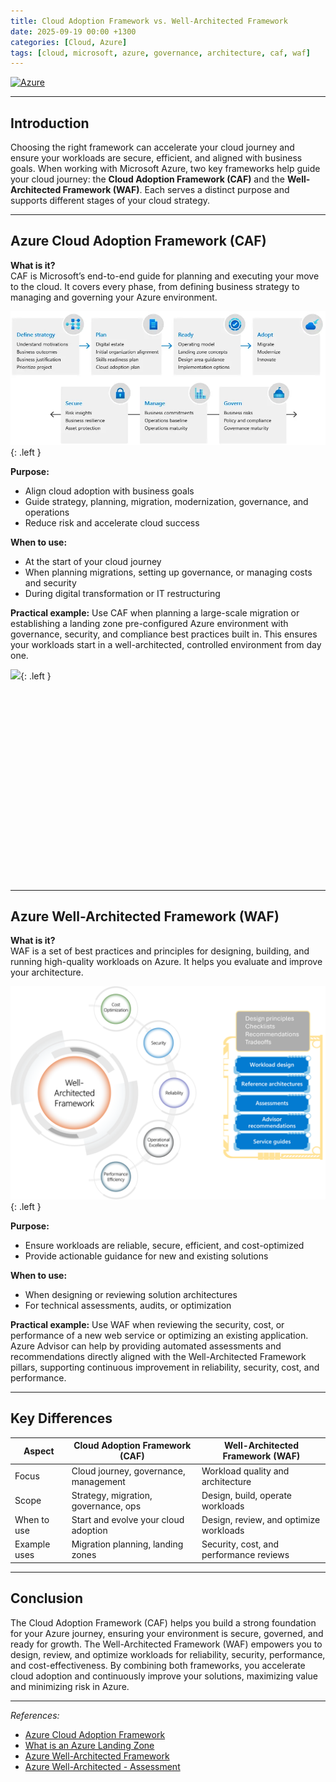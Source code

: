 ```yaml
---
title: Cloud Adoption Framework vs. Well-Architected Framework
date: 2025-09-19 00:00 +1300
categories: [Cloud, Azure]
tags: [cloud, microsoft, azure, governance, architecture, caf, waf]
---
```


[![Azure](https://img.shields.io/badge/provider-Azure-blue)](https://registry.terraform.io/providers/hashicorp/azurerm/latest)

---

## Introduction

Choosing the right framework can accelerate your cloud journey and ensure your workloads are secure, efficient, and aligned with business goals. When working with Microsoft Azure, two key frameworks help guide your cloud journey: the **Cloud Adoption Framework (CAF)** and the **Well-Architected Framework (WAF)**. Each serves a distinct purpose and supports different stages of your cloud strategy.

---

## Azure Cloud Adoption Framework (CAF)

**What is it?**  
CAF is Microsoft’s end-to-end guide for planning and executing your move to the cloud. It covers every phase, from defining business strategy to managing and governing your Azure environment.

![](/assets/img/posts/azure_caf_vs_waf_caf.jpg){: .left }

**Purpose:**

- Align cloud adoption with business goals
- Guide strategy, planning, migration, modernization, governance, and operations
- Reduce risk and accelerate cloud success

**When to use:**

- At the start of your cloud journey
- When planning migrations, setting up governance, or managing costs and security
- During digital transformation or IT restructuring

**Practical example:**
Use CAF when planning a large-scale migration or establishing a landing zone pre-configured Azure environment with governance, security, and compliance best practices built in. This ensures your workloads start in a well-architected, controlled environment from day one.

![](/assets/img/posts/azure_caf_vs_waf_alz.svg){: .left }

<br><br><br><br><br><br><br><br><br><br><br><br><br><br><br><br><br><br>

---

## Azure Well-Architected Framework (WAF)

**What is it?**  
WAF is a set of best practices and principles for designing, building, and running high-quality workloads on Azure. It helps you evaluate and improve your architecture.

![](/assets/img/posts/azure_caf_vs_waf_waf.png){: .left }

**Purpose:**

- Ensure workloads are reliable, secure, efficient, and cost-optimized
- Provide actionable guidance for new and existing solutions

**When to use:**

- When designing or reviewing solution architectures
- For technical assessments, audits, or optimization

**Practical example:**
Use WAF when reviewing the security, cost, or performance of a new web service or optimizing an existing application. Azure Advisor can help by providing automated assessments and recommendations directly aligned with the Well-Architected Framework pillars, supporting continuous improvement in reliability, security, cost, and performance.

---

## Key Differences


| Aspect        | Cloud Adoption Framework (CAF)       | Well-Architected Framework (WAF)      |
|--------------|--------------------------------------|----------------------------------------|
| Focus        | Cloud journey, governance, management | Workload quality and architecture      |
| Scope        | Strategy, migration, governance, ops  | Design, build, operate workloads       |
| When to use  | Start and evolve your cloud adoption  | Design, review, and optimize workloads |
| Example uses | Migration planning, landing zones     | Security, cost, and performance reviews|

---

## Conclusion

The Cloud Adoption Framework (CAF) helps you build a strong foundation for your Azure journey, ensuring your environment is secure, governed, and ready for growth. The Well-Architected Framework (WAF) empowers you to design, review, and optimize workloads for reliability, security, performance, and cost-effectiveness. By combining both frameworks, you accelerate cloud adoption and continuously improve your solutions, maximizing value and minimizing risk in Azure.

---

*References:*
- [Azure Cloud Adoption Framework](https://learn.microsoft.com/en-us/azure/cloud-adoption-framework/overview)
- [What is an Azure Landing Zone](https://learn.microsoft.com/en-us/azure/cloud-adoption-framework/ready/landing-zone/)
- [Azure Well-Architected Framework](https://learn.microsoft.com/en-us/azure/well-architected/what-is-well-architected-framework)
- [Azure Well-Architected - Assessment](https://learn.microsoft.com/en-us/assessments/azure-architecture-review)